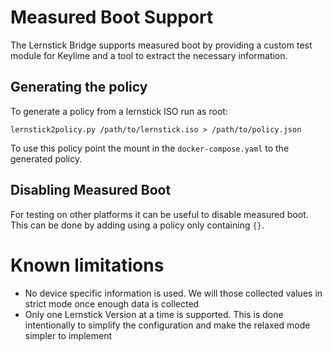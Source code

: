# Measured Boot Support
The Lernstick Bridge supports measured boot by providing a custom test module for Keylime and a tool to extract the 
necessary information.

## Generating the policy
To generate a policy from a lernstick ISO run as root:
```
lernstick2policy.py /path/to/lernstick.iso > /path/to/policy.json
```

To use this policy point the mount in the `docker-compose.yaml` to the generated policy.


## Disabling Measured Boot
For testing on other platforms it can be useful to disable measured boot. 
This can be done by adding using a policy only containing `{}`.

# Known limitations
 * No device specific information is used. We will those collected values in strict mode once enough data is collected
 * Only one Lernstick Version at a time is supported. This is done intentionally to simplify the configuration and make
   the relaxed mode simpler to implement